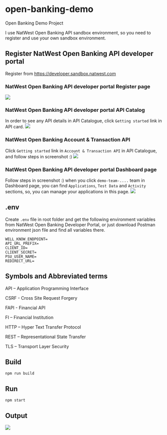 # open-banking-demo
Open Banking Demo Project

I use NatWest Open Banking API sandbox environment, so you need to register and use your own sandbox environment.

## Register NatWest Open Banking API developer portal

Register from https://developer.sandbox.natwest.com

### NatWest Open Banking API developer portal Register page
![](/assets/image1.png)

### NatWest Open Banking API developer portal API Catalog
In order to see any API details in API Catalogue, click `Getting started` link in API card.
![](/assets/image2.png)

### NatWest Open Banking Account & Transaction API
Click `Getting started` link in `Account & Transaction API` in API Catalogue, and follow steps in screenshot :)
![](/assets/image3.png)

### NatWest Open Banking API developer portal Dashboard page
Follow steps in screenshot :) when you click `demo-team-....` team in Dashboard page, you can find `Applications`, `Test Data` and `Activity` sections, so, you can manage your applications in this page.
![](/assets/image4.png)

## .env

Create `.env` file in root folder and get the following environment variables from NatWest Open Banking Developer Portal, or just download Postman environment json file and find all variables there.

```shell
WELL_KNOW_ENDPOINT=
API_URL_PREFIX=
CLIENT_ID=
CLIENT_SECRET=
PSU_USER_NAME=
REDIRECT_URL=
```

## Symbols and Abbreviated terms
API – Application Programming Interface

CSRF - Cross Site Request Forgery

FAPI - Financial API

FI – Financial Institution

HTTP – Hyper Text Transfer Protocol

REST – Representational State Transfer

TLS – Transport Layer Security

## Build
```shell
npm run build
```

## Run
```shell
npm start
```

## Output
![](/assets/image5.png)